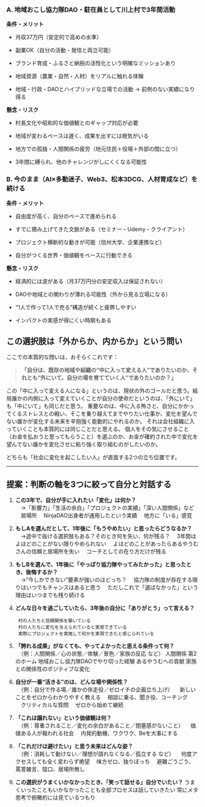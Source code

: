 ### A. 地域おこし協力隊DAO・駐在員として川上村で3年間活動

**条件・メリット**

- 月収37万円（安定的で高めの水準）
    
- 副業OK（自分の活動・発信と両立可能）
    
- ブランド育成・ふるさと納税の活性化という明確なミッションあり
    
- 地域資源（農業・自然・人材）をリアルに触れる体験
    
- 地域・行政・DAOとハイブリッドな立場での活動 → 前例のない実績になり得る
    

**懸念・リスク**

- 村長文化や昭和的な価値観とのギャップ対応が必要
    
- 地域が変わるペースは遅く、成果を出すには根気がいる
    
- 地方での孤独・人間関係の疲労（地元住民＋役場＋外部の間に立つ）
    
- 3年間に縛られ、他のチャレンジがしにくくなる可能性


### B. 今のまま（AI×多動迷子、Web3、松本3DCG、人材育成など）を続ける

**条件・メリット**

- 自由度が高く、自分のペースで進められる
    
- すでに積み上げてきた文脈がある（セミナー・Udemy・クライアント）
    
- プロジェクト横断的な動きが可能（信州大学、企業連携など）
    
- 自分がつくる世界・価値観をベースに行動できる
    

**懸念・リスク**

- 経済的には波がある（月37万円分の安定収入は保証されない）
    
- DAOや地域との関わりが薄れる可能性（外から見る立場になる）
    
- “1人で作って1人で売る”構造が続くと疲弊しやすい
    
- インパクトの実感が得にくい時期もある


## この選択肢は「外からか、内からか」という問い

ここでの本質的な問いは、おそらくこれです：

> **「自分は、既存の地域や組織の“中に入って変える人”でありたいのか、それとも“外にいて、自分の場を育てていく人”でありたいのか？」**

この「中に入って変える人になる」というのは、現状の外のゴールだと思う。結局誰かの内側に入って変えていくことが自分の使命だというのは、「外にいて」も「中にいて」も同じだと思う。
重要なのは、中に入る怖さと、自分にかかってくるストレスとの戦い、そこを乗り越えてまでやりたい仕事か、変化を望んでない誰かが変化する未来を辛抱強く能動的にやれるのか。
それは会社組織に入っていくことも本質的には同じことだと思える。
個人をその気にさせること（お金を払おうと思ってもらうこと）を選ぶのか、お金が確約された中で変化を望んでない誰かを変化させに粘り強く取り組むのがしたいのか。

どちらも「社会に変化を起こしたい人」が直面する2つの立ち位置です。

---

## 提案：判断の軸を3つに絞って自分と対話する

1. **この3年で、自分が手に入れたい「変化」は何か？**  
    　→「影響力」「生活の余白」「プロジェクトの実績」「深い人間関係」など
    　居場所
    　NinjaDAO出身者が通用したという実績
    　地方に「いる」感覚
    
2. **もしAを選んだとして、1年後に「もうやめたい」と思ったらどうなるか？**  
    　→途中で抜ける選択肢もある？そのとき何を失い、何が残る？
    　3年間はよほどのことがない限りやめられない
    　よほどのことがあったらあるやうむさんの信頼と居場所を失い
    　コーチとしての在り方だけが残る
    
3. **もしBを選んで、1年後に「やっぱり協力隊やってみたかった」と思ったとき、後悔するか？**  
    　→“今しかできない”要素が強いのはどっち？
    　協力隊の制度が存在する限りはいつでもチャンスはあると思う
    　ただしこれで「選ばなかった」という理由はいつまでも残り続ける
    
4. **どんな日々を過ごしていたら、3年後の自分に「ありがとう」って言える？**

		村の人たちと信頼関係を築いている
		村の人たちに変化を与えられていると実感できている
		実際にプロジェクトを実施して何かを実現できたと感じられている
    
6. **「誇れる成果」がなくても、やってよかったと思える条件って何？**  
    　（例：人間関係／心の状態／体験／景色／家族の反応 など）
		人間関係
		第2のホーム
		地域おこし協力隊DAOでやり切った経験
		あるやうむへの貢献
		家族との関係性のポジティブな変化
    
7. **自分が一番“活きる”のは、どんな場や関係性？**  
    　（例：自分で作る場／誰かの伴走役／ゼロイチの企画立ち上げ）
    　新しいことをゼロからわかりやすく教える
    　相談に乗る、聞き役、コーチング
    　クリティカルな質問
    　ゼロから始めて継続
    
8. **「これは譲れない」という価値観は何？**  
    　（例：尊重されること／変化の余白があること／閉塞感がないこと）
    　価値ある人が報われる社会
    　内発的動機、ワクワク、Beを大事にする
    
9. **「これだけは避けたい」と思う未来はどんな姿？**  
    　（例：消耗して動けない／理想が語れなくなる／孤立する など）
    　何度アクセスしても全く変わらず絶望
    　味方ゼロ、独りぼっち
    　避難ごうごう、罵詈雑言、陰口、居場所無し
    
10. **この選択がうまくいかなかったとき、「笑って話せる」自分でいたい？**
		うまくいったこともいかなかったことも全部プロセスは話していきたい
		常にメタ思考で俯瞰的には見ているつもり